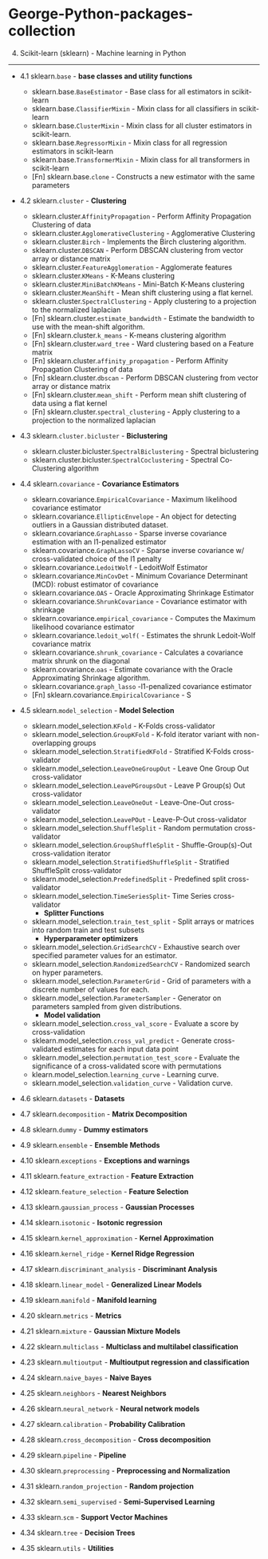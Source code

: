 # George-Python-packages-collection



4. Scikit-learn (sklearn) - Machine learning in Python
--------------------------------
- 4.1 sklearn.`base`  - **base classes and utility functions**
  - sklearn.base.`BaseEstimator` - Base class for all estimators in scikit-learn
  - sklearn.base.`ClassifierMixin` - Mixin class for all classifiers in scikit-learn
  - sklearn.base.`ClusterMixin` - Mixin class for all cluster estimators in scikit-learn.
  - sklearn.base.`RegressorMixin` - 	Mixin class for all regression estimators in scikit-learn
  - sklearn.base.`TransformerMixin` - Mixin class for all transformers in scikit-learn
  - [Fn] sklearn.base.`clone` - Constructs a new estimator with the same parameters
  
- 4.2 sklearn.`cluster` - **Clustering**
  - sklearn.cluster.`AffinityPropagation` - Perform Affinity Propagation Clustering of data
  - sklearn.cluster.`AgglomerativeClustering` - Agglomerative Clustering
  - sklearn.cluster.`Birch` - Implements the Birch clustering algorithm.
  - sklearn.cluster.`DBSCAN` - Perform DBSCAN clustering from vector array or distance matrix
  - sklearn.cluster.`FeatureAgglomeration` - Agglomerate features
  - sklearn.cluster.`KMeans` - K-Means clustering
  - sklearn.cluster.`MiniBatchKMeans` - Mini-Batch K-Means clustering
  - sklearn.cluster.`MeanShift` - Mean shift clustering using a flat kernel.
  - sklearn.cluster.`SpectralClustering` - 	Apply clustering to a projection to the normalized laplacian
  - [Fn] sklearn.cluster.`estimate_bandwidth` - Estimate the bandwidth to use with the mean-shift algorithm.
  - [Fn] sklearn.cluster.`k_means` - K-means clustering algorithm
  - [Fn] sklearn.cluster.`ward_tree` - Ward clustering based on a Feature matrix
  - [Fn] sklearn.cluster.`affinity_propagation` - Perform Affinity Propagation Clustering of data
  - [Fn] sklearn.cluster.`dbscan` - Perform DBSCAN clustering from vector array or distance matrix
  - [Fn] sklearn.cluster.`mean_shift` - Perform mean shift clustering of data using a flat kernel
  - [Fn] sklearn.cluster.`spectral_clustering` - Apply clustering to a projection to the normalized laplacian
  
- 4.3 sklearn.`cluster.bicluster` - **Biclustering**
  - sklearn.cluster.bicluster.`SpectralBiclustering` - Spectral biclustering
  - sklearn.cluster.bicluster.`SpectralCoclustering` - Spectral Co-Clustering algorithm

- 4.4 sklearn.`covariance` - **Covariance Estimators**  
  - sklearn.covariance.`EmpiricalCovariance` - Maximum likelihood covariance estimator
  - sklearn.covariance.`EllipticEnvelope` - An object for detecting outliers in a Gaussian distributed dataset.
  - sklearn.covariance.`GraphLasso` - Sparse inverse covariance estimation with an l1-penalized estimator
  - sklearn.covariance.`GraphLassoCV` - Sparse inverse covariance w/ cross-validated choice of the l1 penalty
  - sklearn.covariance.`LedoitWolf` - LedoitWolf Estimator
  - sklearn.covariance.`MinCovDet` - Minimum Covariance Determinant (MCD): robust estimator of covariance
  - sklearn.covariance.`OAS` - Oracle Approximating Shrinkage Estimator
  - sklearn.covariance.`ShrunkCovariance` - Covariance estimator with shrinkage
  - sklearn.covariance.`empirical_covariance` - Computes the Maximum likelihood covariance estimator
  - sklearn.covariance.`ledoit_wolf(` - Estimates the shrunk Ledoit-Wolf covariance matrix
  - sklearn.covariance.`shrunk_covariance` - Calculates a covariance matrix shrunk on the diagonal
  - sklearn.covariance.`oas` - Estimate covariance with the Oracle Approximating Shrinkage algorithm.
  - sklearn.covariance.`graph_lasso` -l1-penalized covariance estimator
  - [Fn] sklearn.covariance.`EmpiricalCovariance` - S

- 4.5 sklearn.`model_selection` - **Model Selection**
  - sklearn.model_selection.`KFold` - K-Folds cross-validator
  - sklearn.model_selection.`GroupKFold` - K-fold iterator variant with non-overlapping groups
  - sklearn.model_selection.`StratifiedKFold` - Stratified K-Folds cross-validator
  - sklearn.model_selection.`LeaveOneGroupOut` - Leave One Group Out cross-validator
  - sklearn.model_selection.`LeavePGroupsOut` - Leave P Group(s) Out cross-validator
  - sklearn.model_selection.`LeaveOneOut` - Leave-One-Out cross-validator
  - sklearn.model_selection.`LeavePOut` - Leave-P-Out cross-validator
  - sklearn.model_selection.`ShuffleSplit` - Random permutation cross-validator
  - sklearn.model_selection.`GroupShuffleSplit` - Shuffle-Group(s)-Out cross-validation iterator
  - sklearn.model_selection.`StratifiedShuffleSplit` - Stratified ShuffleSplit cross-validator
  - sklearn.model_selection.`PredefinedSplit` - Predefined split cross-validator
  - sklearn.model_selection.`TimeSeriesSplit`- Time Series cross-validator    
    - **Splitter Functions** 
  - sklearn.model_selection.`train_test_split` - Split arrays or matrices into random train and test subsets
    - **Hyper­parameter optimizers**  
  - sklearn.model_selection.`GridSearchCV` - Exhaustive search over specified parameter values for an estimator.
  - sklearn.model_selection.`RandomizedSearchCV` - Randomized search on hyper parameters.
  - sklearn.model_selection.`ParameterGrid` - Grid of parameters with a discrete number of values for each.
  - sklearn.model_selection.`ParameterSampler` - Generator on parameters sampled from given distributions.  
    - **Model validation**   
  - sklearn.model_selection.`cross_val_score` - Evaluate a score by cross-validation
  - sklearn.model_selection.`cross_val_predict` - Generate cross-validated estimates for each input data point
  - sklearn.model_selection.`permutation_test_score` - Evaluate the significance of a cross-validated score with permutations
  - klearn.model_selection.`learning_curve` - Learning curve.
  - sklearn.model_selection.`validation_curve` - Validation curve.

  
- 4.6 sklearn.`datasets` - **Datasets**  
- 4.7 sklearn.`decomposition` - **Matrix Decomposition**  
- 4.8 sklearn.`dummy` - **Dummy estimators**
- 4.9 sklearn.`ensemble` - **Ensemble Methods**  
- 4.10 sklearn.`exceptions` - **Exceptions and warnings**  
- 4.11 sklearn.`feature_extraction` - **Feature Extraction**  
- 4.12 sklearn.`feature_selection` - **Feature Selection**  
- 4.13 sklearn.`gaussian_process` - **Gaussian Processes**  
- 4.14 sklearn.`isotonic` - **Isotonic regression**  
- 4.15 sklearn.`kernel_approximation` - **Kernel Approximation**  
- 4.16 sklearn.`kernel_ridge` - **Kernel Ridge Regression**  
- 4.17 sklearn.`discriminant_analysis` - **Discriminant Analysis**  
- 4.18 sklearn.`linear_model` - **Generalized Linear Models**  
- 4.19 sklearn.`manifold` - **Manifold learning**  
- 4.20 sklearn.`metrics` - **Metrics**  
- 4.21 sklearn.`mixture` - **Gaussian Mixture Models**  
- 4.22 sklearn.`multiclass` - **Multiclass and multilabel classification**  
- 4.23 sklearn.`multioutput` - **Multioutput regression and classification**  
- 4.24 sklearn.`naive_bayes` - **Naive Bayes**  
- 4.25 sklearn.`neighbors` - **Nearest Neighbors**  
- 4.26 sklearn.`neural_network` - **Neural network models**  
- 4.27 sklearn.`calibration` - **Probability Calibration**  
- 4.28 sklearn.`cross_decomposition` - **Cross decomposition**  
- 4.29 sklearn.`pipeline` - **Pipeline**  
- 4.30 sklearn.`preprocessing` - **Preprocessing and Normalization**  
- 4.31 sklearn.`random_projection` - **Random projection**  
- 4.32 sklearn.`semi_supervised` - **Semi-Supervised Learning**  
- 4.33 sklearn.`scm` - **Support Vector Machines**  
- 4.34 sklearn.`tree` - **Decision Trees**  
- 4.35 sklearn.`utils` - **Utilities**  

